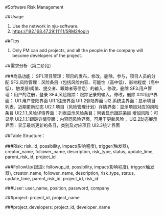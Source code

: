 #Software Risk Management

##Usage
1. Use the network in nju-software.
2. https://192.168.47.29:11111/SRM2/login

##Tips
1. Only PM can add projects, and all the people in the company will become developers of the project.


##需求分析（第二阶段）

###商品功能：
	SF1.项目管理：项目的发布，修改，删除，参与，项目人员的分配
	SF2.风险管理：风险条目（包括风险内容、可能性（高中低）、影响程度（高中低）、触发器/阈值、提交者、跟踪者等信息）的输入，修改，删除
    SF3.用户管理：用户的注册，登录
    SF4.风险跟踪：跟踪记录的输入，修改，删除
###用户界面：
	UI1.用户登陆界面
            UI1.1注册界面
            UI1.2登陆界面
	UI2.系统主界面：显示项目列表，近期更新动态
        UI2.1.项目（风险管理计划）详情界面：显示项目对应的风险条目
            UI2.1.1.风险详情界面：列表显示风险条目；列表显示跟踪条目
                增加风险：可显示
            UI2.1.1.1跟踪详情界面：内容同风险界面，可用于更新风险；
        UI2.2动态展示界面：显示最新更新的条目，类别及对应项目
        UI2.3统计界面
	

##Table Structure：

###Risk: 
    risk_id, possibility, impact(影响程度), trigger(触发器), creator_name, 
    follower_name, description, risk_type, status, update_time, parent_risk_id, project_id

###FollowUp(跟进): 
    followup_id, possibility, impact(影响程度), trigger(触发器), creator_name, 
    follower_name, description, risk_type, status, update_time, parent_risk_id, project_id, risk_id

###User: 
    user_name, position, password, company

###project: 
    project_id, project_name

###project_developers: 
    project_id, developer_name
